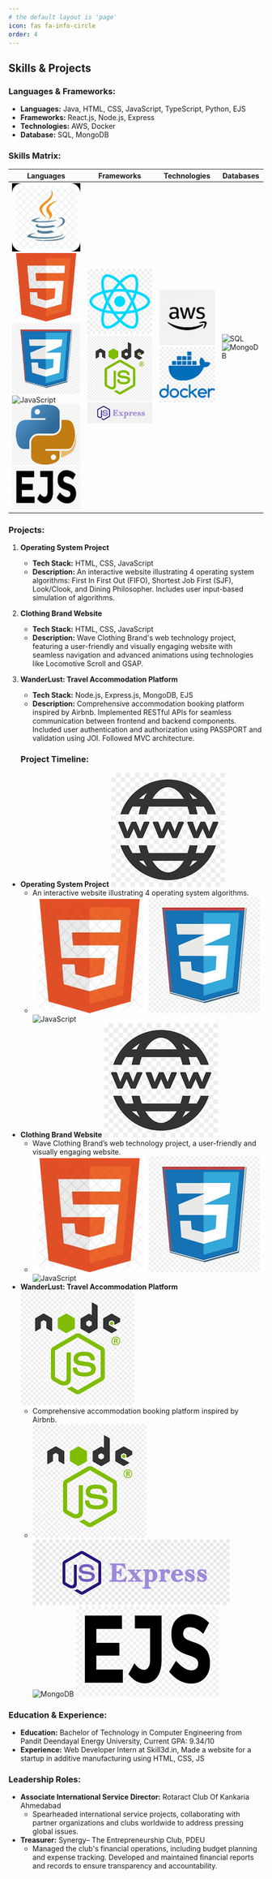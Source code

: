 ```yaml
---
# the default layout is 'page'
icon: fas fa-info-circle
order: 4
---
```


<!-- > Add Markdown syntax content to file `_tabs/about.md`{: .filepath } and it will show up on this page.
{: .prompt-tip } -->


## Skills & Projects

### Languages & Frameworks:
- **Languages:** Java, HTML, CSS, JavaScript, TypeScript, Python, EJS
- **Frameworks:** React.js, Node.js, Express
- **Technologies:** AWS, Docker
- **Database:** SQL, MongoDB

### Skills Matrix:
| Languages        | Frameworks         | Technologies     | Databases  |
|------------------|--------------------|------------------|------------|
| ![Java](icons/java.png) ![HTML](icons/html.png) ![CSS](icons/css.png) ![JavaScript](icons/javascript.png) ![Python](icons/python.png) ![EJS](icons/ejs.png) | ![React.js](icons/react.png) ![Node.js](icons/nodejs.png) ![Express](icons/express.png) | ![AWS](icons/aws.png) ![Docker](icons/docker.png) | ![SQL](icons/sql.png) ![MongoDB](icons/mongodb.png) |



### Projects:
1. **Operating System Project**
   - **Tech Stack:** HTML, CSS, JavaScript
   - **Description:** An interactive website illustrating 4 operating system algorithms: First In First Out (FIFO), Shortest Job First (SJF), Look/Clook, and Dining Philosopher. Includes user input-based simulation of algorithms.

2. **Clothing Brand Website**
   - **Tech Stack:** HTML, CSS, JavaScript
   - **Description:** Wave Clothing Brand's web technology project, featuring a user-friendly and visually engaging website with seamless navigation and advanced animations using technologies like Locomotive Scroll and GSAP.

3. **WanderLust: Travel Accommodation Platform**
   - **Tech Stack:** Node.js, Express.js, MongoDB, EJS
   - **Description:** Comprehensive accommodation booking platform inspired by Airbnb. Implemented RESTful APIs for seamless communication between frontend and backend components. Included user authentication and authorization using PASSPORT and validation using JOI. Followed MVC architecture.

   ### Project Timeline:
- **Operating System Project** ![OS Project](icons/webpage.png)
  - An interactive website illustrating 4 operating system algorithms.
  - ![HTML](icons/html.png) ![CSS](icons/css.png) ![JavaScript](icons/javascript.png)
- **Clothing Brand Website** ![Clothing Brand](icons/webpage.png)
  - Wave Clothing Brand’s web technology project, a user-friendly and visually engaging website.
  - ![HTML](icons/html.png) ![CSS](icons/css.png) ![JavaScript](icons/javascript.png)
- **WanderLust: Travel Accommodation Platform** ![WanderLust](icons/nodejs.png)
  - Comprehensive accommodation booking platform inspired by Airbnb.
  - ![Node.js](icons/nodejs.png) ![Express](icons/express.png) ![MongoDB](icons/mongodb.png) ![EJS](icons/ejs.png)

### Education & Experience:
- **Education:** Bachelor of Technology in Computer Engineering from Pandit Deendayal Energy University, Current GPA: 9.34/10
- **Experience:** Web Developer Intern at Skill3d.in, Made a website for a startup in additive manufacturing using HTML, CSS, JS

### Leadership Roles:
- **Associate International Service Director:** Rotaract Club Of Kankaria Ahmedabad
  - Spearheaded international service projects, collaborating with partner organizations and clubs worldwide to address pressing global issues.
- **Treasurer:** Synergy– The Entrepreneurship Club, PDEU
  - Managed the club's financial operations, including budget planning and expense tracking. Developed and maintained financial reports and records to ensure transparency and accountability.

